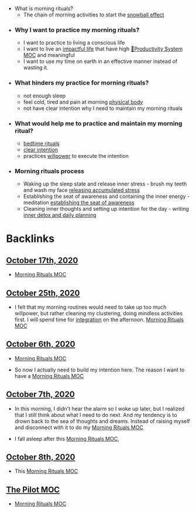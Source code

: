 - What is morning rituals?
    - The chain of morning activities to start the [snowball effect](<snowball effect.md>)
- ### Why I want to practice my morning rituals?
    - I want to practice to living a conscious life 
    - I want to live an [impactful life](<impactful life.md>) that have high [🧭Productivity System MOC](<🧭Productivity System MOC.md>) and meaningful
    - I want to use my time on earth in an effective manner instead of wasting it.
- ### What hinders my practice for morning rituals?
    - not enough sleep
    - feel cold, tired and pain at morning [physical body](<physical body.md>)
    - not have clear intention why I need to maintain my morning rituals 
- ### What would help me to practice and maintain my morning ritual?
    - [bedtime rituals](<bedtime rituals.md>)
    - [clear intention](<clear intention.md>)
    - practices [willpower](<willpower.md>) to execute the intention
- ### Morning rituals process
    - Waking up the sleep state and release inner stress - brush my teeth and wash my face [releasing accumulated stress](<releasing accumulated stress.md>)
    - Establishing the seat of awareness and containing the inner energy - meditation [establishing the seat of awareness](<establishing the seat of awareness.md>)
    - Cleaning inner thoughts and setting up intention for the day - writing [inner detox and daily planning](<inner detox and daily planning.md>)

# Backlinks
## [October 17th, 2020](<October 17th, 2020.md>)
- [Morning Rituals MOC](<Morning Rituals MOC.md>)

## [October 25th, 2020](<October 25th, 2020.md>)
- I felt that my morning routines would need to take up too much willpower, but rather cleaning my clustering, doing mindless activities first. I will spend time for [integration](<integration.md>) on the afternoon. [Morning Rituals MOC](<Morning Rituals MOC.md>)

## [October 6th, 2020](<October 6th, 2020.md>)
- [Morning Rituals MOC](<Morning Rituals MOC.md>)

- So now I actually need to build my intention here. The reason I want to have a [Morning Rituals MOC](<Morning Rituals MOC.md>)

## [October 7th, 2020](<October 7th, 2020.md>)
- In this morning, I didn't hear the alarm so I woke up later, but I realized that I still think about what I need to do next. And my tendency is to drown back to the sea of thoughts and dreams. Instead of raising myself and disconnect with it to do my [Morning Rituals MOC](<Morning Rituals MOC.md>)

- I fall asleep after this [Morning Rituals MOC](<Morning Rituals MOC.md>),

## [October 8th, 2020](<October 8th, 2020.md>)
- This [Morning Rituals MOC](<Morning Rituals MOC.md>)

## [The Pilot MOC](<The Pilot MOC.md>)
- [Morning Rituals MOC](<Morning Rituals MOC.md>)

